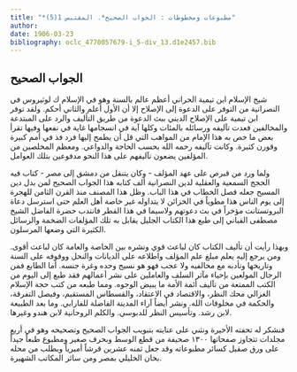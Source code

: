 ```yaml
---
title: "*مطبوعات ومخطوطات : الجواب الصحيح*. المقتبس 1(5)"
author: 
date: 1906-03-23
bibliography: oclc_4770057679-i_5-div_13.d1e2457.bib
---
```




##  الجواب الصحيح 


 شيخ الإسلام ابن تيمية الحراني  أعظم عالم بالسنة وهو في الإسلام ك  لوثيروس  في النصرانية من التوفر على الدعوة إلى الإصلاح إلا أن الأول أعلم والثاني أحكم. ولقد توفر ابن تيمية على الإصلاح الديني ببث الدعوة من طريق التأليف والرد على المبتدعة والمخالفين فعدت تآليفه ورسائله بالمئات وكلها آية في انسجامها غاية في نفعها وفيها تقرأ بعض ما خص به هذا الإمام من المواهب التي قل أن يطمح إليها فرد فذ في أمم كبيرة وقورن كثيرة. وكانت تآليفه رحمه الله بحسب الحاجة والدواعي. ومعظم المخلصين من المؤلفين يضعون تآليفهم على هذا النحو مدفوعين بتلك العوامل. 

 ولما ورد من قبرص على عهد المؤلف - وكان يتنقل من دمشق إلى مصر - كتاب فيه الحجج السمعية والعقلية لدين النصرانية  ألف  كتابه هذا الجواب الصحيح لمن بدل دين المسيح جعله فصل الخطاب في هذا الباب. وظل هذا المصنف منذ القرن الثامن للهجرة إلى يوم الناس هذا مطوياً في الخزائن لا يتداوله غير خاصة أهل العلم حتى استرسل دعاة البروتستانت مؤخراً في بث دعوتهم ولاسيما في هذا القطر فانتدب حضرة الفاضل الشيخ مصطفى القباني إلى طبع هذا الكتاب الجليل يقابل به تلك المؤلفات الضخمة والرسائل الكثيرة التي وضعها المرسلون. 

 وبهذا رأيت أن تأليف الكتاب كان لباعث قوي ونشره بين الخاصة والعامة كان لباعث أقوى. ومن يرجع إليه يعلم مبلغ علم المؤلف واطلاعه على   الديانات والنحل ووقوفه على السنة وتاريخها وتأدبه مع مخالفيه ولا عجب فهو هو نسيج وحده وغرة جنسه. أما الطابع فمن الرجال المولعين بإحياء مآثر السلف والعاملين على نشر أعمالهم فقد طبع إلى اليوم من الكتب الممتعة من تآليف أئمة الأمة ما يبيض الوجوه. ومما طبعه من كتب حجة الإسلام الغزالي محك النظر، والاقتصاد في الاعتقاد، والقسطاس المستقيم، وفيصل التفرقة، والحكمة في مخلوقات الله. ونشر أيضاً آراء المدينة الفاضلة للفارابي. وما بعد الطبيعة لابن رشد. وتأسيس النظر للدبوسي. والكلم الروحانية لابن هندو وغيرها. 

 فنشكر له تحفته الأخيرة ونثني على عنايته بتبويب الجواب الصحيح وتصحيحه وهو في   أربع  مجلدات تتجاوز صفحاتها  ١٣٠٠  صحيفة من قطع الوسط وبحرف صغير ومطبوع طبعاً جيداً على ورق صقيل كسائر مطبوعاته وقد جعل ثمنه  عشرين  قرشاً أميرياً ويطلب من محله بخان الخليلي بمصر ومن سائر المكاتب الشهيرة. 
